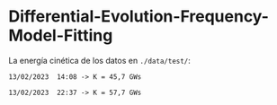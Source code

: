 # Differential-Evolution-Frequency-Model-Fitting

La energía cinética de los datos en `./data/test/`:

`13/02/2023  14:08 -> K = 45,7 GWs`

`13/02/2023  22:37 -> K = 57,7 GWs`
